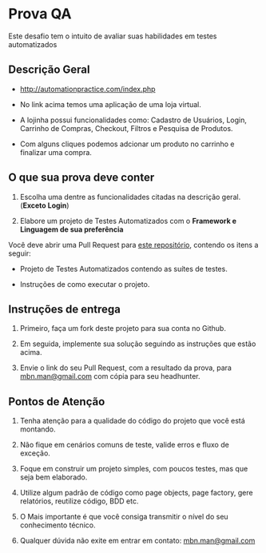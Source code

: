 # Prova QA

Este desafio tem o intuito de avaliar suas habilidades em testes automatizados

## Descrição Geral

- http://automationpractice.com/index.php

- No link acima temos uma aplicação de uma loja virtual.

- A lojinha possui funcionalidades como: Cadastro de Usuários, Login, Carrinho de Compras, Checkout, Filtros e Pesquisa de Produtos. 

- Com alguns cliques podemos adcionar um produto no carrinho e finalizar uma compra.

## O que sua prova deve conter

1. Escolha uma dentre as funcionalidades citadas na descrição geral. (**Exceto Login**)

2. Elabore um projeto de Testes Automatizados com o **Framework e Linguagem de sua preferência**

Você deve abrir uma Pull Request para [este repositório](https://github.com/mbnetobr/prova-qa-web), contendo os itens a seguir:

- Projeto de Testes Automatizados contendo as suítes de testes.

- Instruções de como executar o projeto.

## Instruções de entrega

1. Primeiro, faça um fork deste projeto para sua conta no Github.
 
2. Em seguida, implemente sua solução seguindo as instruções que estão acima.

3. Envie o link do seu Pull Request, com a resultado da prova, para mbn.man@gmail.com com cópia para seu headhunter.

## Pontos de Atenção

1. Tenha atenção para a qualidade do código do projeto que você está montando.

2. Não fique em cenários comuns de teste, valide erros e fluxo de exceção.

3. Foque em construir um projeto simples, com poucos testes, mas que seja bem elaborado. 

5. Utilize algum padrão de código como page objects, page factory, gere relatórios, reutilize código, BDD etc.

4. O Mais importante é que você consiga transmitir o nível do seu conhecimento técnico.

5. Qualquer dúvida não exite em entrar em contato: mbn.man@gmail.com
